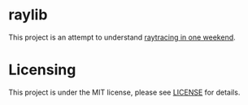 # raylib

This project is an attempt to understand [raytracing in one weekend](https://raytracing.github.io/books/RayTracingInOneWeekend.html).

# Licensing

This project is under the MIT license, please see [LICENSE](LICENSE) for details.
